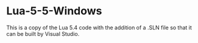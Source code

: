 # Lua-5-5-Windows
This is a copy of the Lua 5.4 code with the addition of a .SLN file so that it can be built by Visual Studio.
